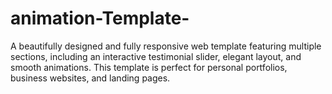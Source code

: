 # animation-Template-
A beautifully designed and fully responsive web template featuring multiple sections, including an interactive testimonial slider, elegant layout, and smooth animations. This template is perfect for personal portfolios, business websites, and landing pages.
